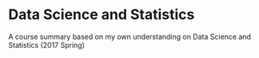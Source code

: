 # Data Science and Statistics
A course summary based on my own understanding on Data Science and Statistics (2017 Spring)
